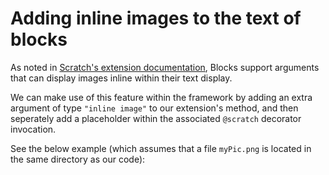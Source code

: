 # Adding inline images to the text of blocks

As noted in [Scratch's extension documentation](https://github.com/scratchfoundation/scratch-vm/blob/develop/docs/extensions.md#adding-an-inline-image), Blocks support arguments that can display images inline within their text display.

We can make use of this feature within the framework by adding an extra argument of type `"inline image"` to our extension's method, and then seperately add a placeholder within the associated `@scratch` decorator invocation.

See the below example (which assumes that a file `myPic.png` is located in the same directory as our code):

[](./index.ts?export=x)